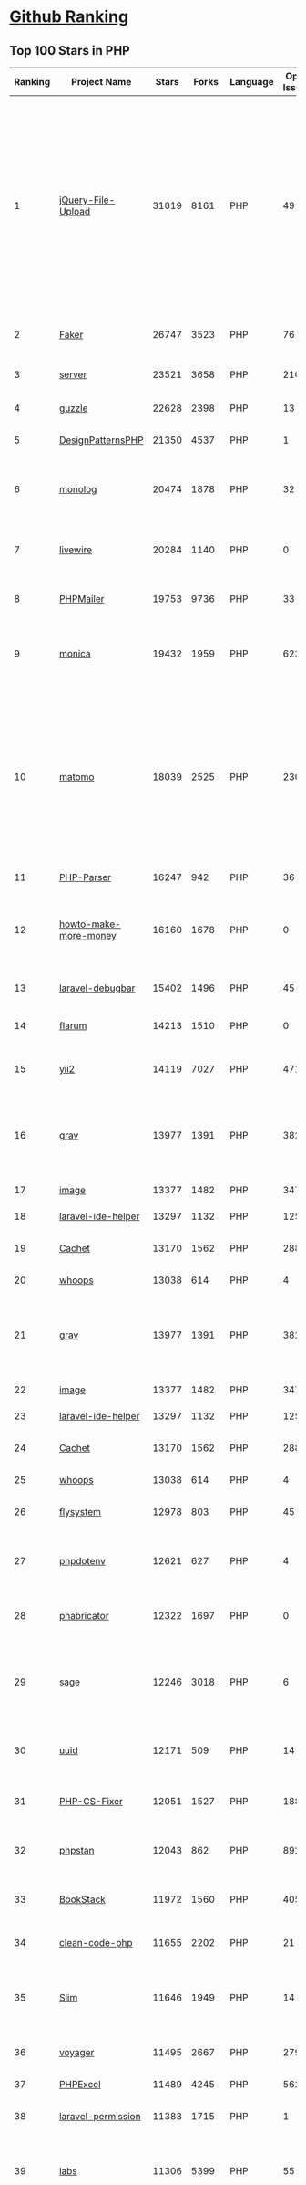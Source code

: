 [Github Ranking](../README.md)
==========

## Top 100 Stars in PHP

| Ranking | Project Name | Stars | Forks | Language | Open Issues | Description | Last Commit |
| ------- | ------------ | ----- | ----- | -------- | ----------- | ----------- | ----------- |
| 1 | [jQuery-File-Upload](https://github.com/blueimp/jQuery-File-Upload) | 31019 | 8161 | PHP | 49 | File Upload widget with multiple file selection, drag&drop support, progress bar, validation and preview images, audio and video for jQuery. Supports cross-domain, chunked and resumable file uploads. Works with any server-side platform (Google App Engine, PHP, Python, Ruby on Rails, Java, etc.) that supports standard HTML form file uploads. | 2023-05-25T09:11:07Z |
| 2 | [Faker](https://github.com/fzaninotto/Faker) | 26747 | 3523 | PHP | 76 | Faker is a PHP library that generates fake data for you | 2022-07-11T08:30:23Z |
| 3 | [server](https://github.com/nextcloud/server) | 23521 | 3658 | PHP | 2106 | ☁️ Nextcloud server, a safe home for all your data | 2023-08-08T08:22:23Z |
| 4 | [guzzle](https://github.com/guzzle/guzzle) | 22628 | 2398 | PHP | 13 | Guzzle, an extensible PHP HTTP client | 2023-08-03T17:16:18Z |
| 5 | [DesignPatternsPHP](https://github.com/DesignPatternsPHP/DesignPatternsPHP) | 21350 | 4537 | PHP | 1 | sample code for several design patterns in PHP 8 | 2023-05-11T12:01:12Z |
| 6 | [monolog](https://github.com/Seldaek/monolog) | 20474 | 1878 | PHP | 32 | Sends your logs to files, sockets, inboxes, databases and various web services | 2023-08-03T12:04:37Z |
| 7 | [livewire](https://github.com/livewire/livewire) | 20284 | 1140 | PHP | 0 | A full-stack framework for Laravel that takes the pain out of building dynamic UIs. | 2023-08-08T01:18:43Z |
| 8 | [PHPMailer](https://github.com/PHPMailer/PHPMailer) | 19753 | 9736 | PHP | 33 | The classic email sending library for PHP | 2023-07-12T10:16:53Z |
| 9 | [monica](https://github.com/monicahq/monica) | 19432 | 1959 | PHP | 623 | Personal CRM. Remember everything about your friends, family and business relationships. | 2023-08-07T08:01:59Z |
| 10 | [matomo](https://github.com/matomo-org/matomo) | 18039 | 2525 | PHP | 2305 | Liberating Web Analytics. Star us on Github? +1. Matomo is the leading open alternative to Google Analytics that gives you full control over your data. Matomo lets you easily collect data from websites & apps and visualise this data and extract insights. Privacy is built-in. We love Pull Requests!  | 2023-08-08T08:16:49Z |
| 11 | [PHP-Parser](https://github.com/nikic/PHP-Parser) | 16247 | 942 | PHP | 36 | A PHP parser written in PHP | 2023-07-30T21:38:32Z |
| 12 | [howto-make-more-money](https://github.com/easychen/howto-make-more-money) | 16160 | 1678 | PHP | 0 | 程序员如何优雅的挣零花钱，2.0版，升级为小书了。Most of this not work outside China , so no English translate | 2023-01-01T03:55:04Z |
| 13 | [laravel-debugbar](https://github.com/barryvdh/laravel-debugbar) | 15402 | 1496 | PHP | 45 | Debugbar for Laravel (Integrates PHP Debug Bar) | 2023-08-01T14:35:17Z |
| 14 | [flarum](https://github.com/flarum/flarum) | 14213 | 1510 | PHP | 0 | Simple forum software for building great communities. | 2023-05-20T18:24:59Z |
| 15 | [yii2](https://github.com/yiisoft/yii2) | 14119 | 7027 | PHP | 471 | Yii 2: The Fast, Secure and Professional PHP Framework | 2023-08-07T17:36:17Z |
| 16 | [grav](https://github.com/getgrav/grav) | 13977 | 1391 | PHP | 382 | Modern, Crazy Fast, Ridiculously Easy and Amazingly Powerful Flat-File CMS powered by PHP, Markdown, Twig, and Symfony | 2023-07-18T18:41:18Z |
| 17 | [image](https://github.com/Intervention/image) | 13377 | 1482 | PHP | 347 | PHP Image Manipulation | 2023-08-07T22:48:33Z |
| 18 | [laravel-ide-helper](https://github.com/barryvdh/laravel-ide-helper) | 13297 | 1132 | PHP | 125 | IDE Helper for Laravel | 2023-08-07T06:14:52Z |
| 19 | [Cachet](https://github.com/CachetHQ/Cachet) | 13170 | 1562 | PHP | 288 | 📛 An open source status page system for everyone. | 2022-12-09T15:28:15Z |
| 20 | [whoops](https://github.com/filp/whoops) | 13038 | 614 | PHP | 4 | PHP errors for cool kids  | 2023-07-13T17:57:31Z |
| 21 | [grav](https://github.com/getgrav/grav) | 13977 | 1391 | PHP | 382 | Modern, Crazy Fast, Ridiculously Easy and Amazingly Powerful Flat-File CMS powered by PHP, Markdown, Twig, and Symfony | 2023-07-18T18:41:18Z |
| 22 | [image](https://github.com/Intervention/image) | 13377 | 1482 | PHP | 347 | PHP Image Manipulation | 2023-08-07T22:48:33Z |
| 23 | [laravel-ide-helper](https://github.com/barryvdh/laravel-ide-helper) | 13297 | 1132 | PHP | 125 | IDE Helper for Laravel | 2023-08-07T06:14:52Z |
| 24 | [Cachet](https://github.com/CachetHQ/Cachet) | 13170 | 1562 | PHP | 288 | 📛 An open source status page system for everyone. | 2022-12-09T15:28:15Z |
| 25 | [whoops](https://github.com/filp/whoops) | 13038 | 614 | PHP | 4 | PHP errors for cool kids  | 2023-07-13T17:57:31Z |
| 26 | [flysystem](https://github.com/thephpleague/flysystem) | 12978 | 803 | PHP | 45 | Abstraction for local and remote filesystems | 2023-08-04T12:34:00Z |
| 27 | [phpdotenv](https://github.com/vlucas/phpdotenv) | 12621 | 627 | PHP | 4 | Loads environment variables from `.env` to `getenv()`, `$_ENV` and `$_SERVER` automagically. | 2023-06-27T07:27:35Z |
| 28 | [phabricator](https://github.com/phacility/phabricator) | 12322 | 1697 | PHP | 0 | Effective June 1, 2021: Phabricator is no longer actively maintained. | 2023-06-07T18:34:39Z |
| 29 | [sage](https://github.com/roots/sage) | 12246 | 3018 | PHP | 6 | WordPress starter theme with Laravel Blade components and templates, Tailwind CSS, and a modern development workflow | 2023-08-08T07:25:38Z |
| 30 | [uuid](https://github.com/ramsey/uuid) | 12171 | 509 | PHP | 14 | :snowflake: A PHP library for generating universally unique identifiers (UUIDs). | 2023-07-18T08:40:42Z |
| 31 | [PHP-CS-Fixer](https://github.com/PHP-CS-Fixer/PHP-CS-Fixer) | 12051 | 1527 | PHP | 188 | A tool to automatically fix PHP Coding Standards issues | 2023-08-08T07:25:03Z |
| 32 | [phpstan](https://github.com/phpstan/phpstan) | 12043 | 862 | PHP | 892 | PHP Static Analysis Tool - discover bugs in your code without running it! | 2023-08-08T08:41:49Z |
| 33 | [BookStack](https://github.com/BookStackApp/BookStack) | 11972 | 1560 | PHP | 405 | A platform to create documentation/wiki content built with PHP & Laravel | 2023-08-06T03:04:01Z |
| 34 | [clean-code-php](https://github.com/piotrplenik/clean-code-php) | 11655 | 2202 | PHP | 21 | :bathtub: Clean Code concepts adapted for PHP | 2023-03-06T18:04:50Z |
| 35 | [Slim](https://github.com/slimphp/Slim) | 11646 | 1949 | PHP | 14 | Slim is a PHP micro framework that helps you quickly write simple yet powerful web applications and APIs. | 2023-08-03T12:23:02Z |
| 36 | [voyager](https://github.com/the-control-group/voyager) | 11495 | 2667 | PHP | 279 | Voyager - The Missing Laravel Admin | 2023-07-25T16:42:57Z |
| 37 | [PHPExcel](https://github.com/PHPOffice/PHPExcel) | 11489 | 4245 | PHP | 562 | ARCHIVED | 2019-01-02T01:38:48Z |
| 38 | [laravel-permission](https://github.com/spatie/laravel-permission) | 11383 | 1715 | PHP | 1 | Associate users with roles and permissions | 2023-07-31T18:47:48Z |
| 39 | [labs](https://github.com/docker/labs) | 11306 | 5399 | PHP | 55 | This is a collection of tutorials for learning how to use Docker with various tools. Contributions welcome. | 2023-07-27T10:31:38Z |
| 40 | [inflector](https://github.com/doctrine/inflector) | 11104 | 125 | PHP | 10 | Doctrine Inflector is a small library that can perform string manipulations with regard to uppercase/lowercase and singular/plural forms of words. | 2023-08-07T14:10:00Z |
| 41 | [speedtest](https://github.com/librespeed/speedtest) | 9884 | 1992 | PHP | 79 | Self-hosted Speedtest for HTML5 and more. Easy setup, examples, configurable, mobile friendly. Supports PHP, Node, Multiple servers, and more | 2023-07-31T06:10:56Z |
| 42 | [dompdf](https://github.com/dompdf/dompdf) | 9828 | 1762 | PHP | 517 | HTML to PDF converter for PHP | 2023-08-07T03:27:10Z |
| 43 | [container](https://github.com/php-fig/container) | 9787 | 49 | PHP | 4 | None | 2023-07-14T23:01:15Z |
| 44 | [orm](https://github.com/doctrine/orm) | 9651 | 2493 | PHP | 1129 | Doctrine Object Relational Mapper (ORM) | 2023-08-07T13:20:39Z |
| 45 | [swiftmailer](https://github.com/swiftmailer/swiftmailer) | 9592 | 840 | PHP | 0 | Comprehensive mailing tools for PHP | 2021-10-25T07:19:17Z |
| 46 | [psysh](https://github.com/bobthecow/psysh) | 9557 | 309 | PHP | 34 | A REPL for PHP | 2023-07-31T14:33:33Z |
| 47 | [YOURLS](https://github.com/YOURLS/YOURLS) | 9458 | 1860 | PHP | 35 | 🔗 The de facto standard self hosted URL shortener in PHP | 2023-08-07T15:06:31Z |
| 48 | [api](https://github.com/dingo/api) | 9324 | 1291 | PHP | 181 | A RESTful API package for the Laravel and Lumen frameworks. | 2022-05-19T22:59:52Z |
| 49 | [Goutte](https://github.com/FriendsOfPHP/Goutte) | 9236 | 1038 | PHP | 138 | Goutte, a simple PHP Web Scraper | 2023-04-01T09:06:44Z |
| 50 | [TypeResolver](https://github.com/phpDocumentor/TypeResolver) | 9061 | 45 | PHP | 6 | A PSR-5 based resolver of Class names, Types and Structural Element Names | 2023-07-20T19:57:41Z |
| 51 | [ReflectionCommon](https://github.com/phpDocumentor/ReflectionCommon) | 8950 | 20 | PHP | 0 | None | 2023-03-06T22:05:12Z |
| 52 | [Awsome-Front-End-learning-resource](https://github.com/helloqingfeng/Awsome-Front-End-learning-resource) | 8797 | 1867 | PHP | 3 | :octocat:GitHub最全的前端资源汇总仓库（包括前端学习、开发资源、求职面试等） | 2022-02-12T06:00:04Z |
| 53 | [wallabag](https://github.com/wallabag/wallabag) | 8719 | 723 | PHP | 576 | wallabag is a self hostable application for saving web pages: Save and classify articles. Read them later. Freely. | 2023-08-08T06:17:43Z |
| 54 | [reactphp](https://github.com/reactphp/reactphp) | 8668 | 758 | PHP | 1 | Event-driven, non-blocking I/O with PHP. | 2023-07-11T16:10:30Z |
| 55 | [woocommerce](https://github.com/woocommerce/woocommerce) | 8665 | 10793 | PHP | 2030 | A customizable, open-source ecommerce platform built on WordPress. Build any commerce solution you can imagine. | 2023-08-08T08:45:55Z |
| 56 | [cakephp](https://github.com/cakephp/cakephp) | 8628 | 3466 | PHP | 47 | CakePHP: The Rapid Development Framework for PHP - Official Repository | 2023-08-08T08:20:49Z |
| 57 | [prophecy](https://github.com/phpspec/prophecy) | 8542 | 230 | PHP | 95 | Highly opinionated mocking framework for PHP 5.3+ | 2023-06-21T12:00:54Z |
| 58 | [http-foundation](https://github.com/symfony/http-foundation) | 8499 | 298 | PHP | 0 | Defines an object-oriented layer for the HTTP specification | 2023-08-05T08:10:15Z |
| 59 | [event-dispatcher](https://github.com/symfony/event-dispatcher) | 8379 | 70 | PHP | 0 | Provides tools that allow your application components to communicate with each other by dispatching events and listening to them | 2023-07-30T09:09:28Z |
| 60 | [SSPanel-Uim](https://github.com/Anankke/SSPanel-Uim) | 8344 | 3357 | PHP | 4 | SSPanel V3 魔改再次修改版 | 2023-08-07T10:31:20Z |
| 61 | [think](https://github.com/top-think/think) | 7778 | 1646 | PHP | 123 | ThinkPHP Framework ——十年匠心的高性能PHP框架 | 2023-07-30T13:21:41Z |
| 62 | [polyfill-mbstring](https://github.com/symfony/polyfill-mbstring) | 7707 | 39 | PHP | 0 | This component provides a partial, native PHP implementation for the Mbstring extension. | 2023-08-02T10:23:50Z |
| 63 | [cache](https://github.com/doctrine/cache) | 7705 | 224 | PHP | 1 | Doctrine Cache component | 2023-01-18T18:44:28Z |
| 64 | [lumen](https://github.com/laravel/lumen) | 7630 | 1011 | PHP | 0 | The Laravel Lumen Framework. | 2023-06-29T06:47:13Z |
| 65 | [fuzzdb](https://github.com/fuzzdb-project/fuzzdb) | 7551 | 2085 | PHP | 5 | Dictionary of attack patterns and primitives for black-box application fault injection and resource discovery. | 2023-02-21T15:21:06Z |
| 66 | [routing](https://github.com/symfony/routing) | 7464 | 103 | PHP | 0 | Maps an HTTP request to a set of configuration variables | 2023-07-31T10:34:31Z |
| 67 | [rector](https://github.com/rectorphp/rector) | 7378 | 637 | PHP | 26 | Instant Upgrades and Automated Refactoring of any PHP 5.3+ code | 2023-08-08T08:58:54Z |
| 68 | [assert](https://github.com/webmozarts/assert) | 7378 | 139 | PHP | 30 | Assertions to validate method input/output with nice error messages. | 2023-06-13T11:43:17Z |
| 69 | [WordPress-Plugin-Boilerplate](https://github.com/DevinVinson/WordPress-Plugin-Boilerplate) | 7363 | 2186 | PHP | 106 | [WordPress] A foundation for WordPress Plugin Development that aims to provide a clear and consistent guide for building your plugins. | 2023-03-03T10:59:48Z |
| 70 | [TrustedProxy](https://github.com/fideloper/TrustedProxy) | 7356 | 116 | PHP | 1 | Laravel Proxy Package for handling sessions when behind load balancers or other intermediaries. | 2022-07-16T17:58:50Z |
| 71 | [debug](https://github.com/symfony/debug) | 7316 | 55 | PHP | 0 | Provides tools to ease debugging PHP code | 2022-07-29T12:25:06Z |
| 72 | [css-selector](https://github.com/symfony/css-selector) | 7297 | 43 | PHP | 0 | Converts CSS selectors to XPath expressions | 2023-07-30T09:46:44Z |
| 73 | [php-file-iterator](https://github.com/sebastianbergmann/php-file-iterator) | 7277 | 52 | PHP | 1 | FilterIterator implementation that filters files based on a list of suffixes, prefixes, and other exclusion criteria. | 2023-08-02T09:03:33Z |
| 74 | [manifest](https://github.com/phar-io/manifest) | 7270 | 13 | PHP | 3 | Component for reading phar.io manifest information from a PHP Archive (PHAR) | 2023-06-01T14:19:47Z |
| 75 | [var-dumper](https://github.com/symfony/var-dumper) | 7261 | 99 | PHP | 0 | Provides mechanisms for walking through any arbitrary PHP variable | 2023-07-31T10:36:38Z |
| 76 | [tinker](https://github.com/laravel/tinker) | 7201 | 123 | PHP | 0 | Powerful REPL for the Laravel framework. | 2023-07-10T14:44:08Z |
| 77 | [crater](https://github.com/crater-invoice/crater) | 7188 | 1410 | PHP | 364 | Open Source Invoicing Solution for Individuals & Businesses | 2023-08-07T14:49:30Z |
| 78 | [bagisto](https://github.com/bagisto/bagisto) | 7184 | 1804 | PHP | 25 | Free and open source laravel eCommerce platform | 2023-08-08T08:34:06Z |
| 79 | [jwt](https://github.com/lcobucci/jwt) | 7025 | 586 | PHP | 5 | A simple library to work with JSON Web Token and JSON Web Signature | 2023-08-05T15:59:31Z |
| 80 | [opencart](https://github.com/opencart/opencart) | 6914 | 4719 | PHP | 23 | A free shopping cart system. OpenCart is an open source PHP-based online e-commerce solution. | 2023-08-08T08:11:23Z |
| 81 | [think](https://github.com/top-think/think) | 7778 | 1646 | PHP | 123 | ThinkPHP Framework ——十年匠心的高性能PHP框架 | 2023-07-30T13:21:41Z |
| 82 | [psr7](https://github.com/guzzle/psr7) | 7736 | 288 | PHP | 1 | PSR-7 HTTP message library | 2023-08-03T15:08:32Z |
| 83 | [cache](https://github.com/doctrine/cache) | 7705 | 224 | PHP | 1 | Doctrine Cache component | 2023-01-18T18:44:28Z |
| 84 | [kanboard](https://github.com/kanboard/kanboard) | 7661 | 1735 | PHP | 125 | Kanban project management software | 2023-08-01T04:12:20Z |
| 85 | [lumen](https://github.com/laravel/lumen) | 7630 | 1011 | PHP | 0 | The Laravel Lumen Framework. | 2023-06-29T06:47:13Z |
| 86 | [php-timer](https://github.com/sebastianbergmann/php-timer) | 7493 | 64 | PHP | 0 | Utility class for timing | 2023-08-02T09:04:01Z |
| 87 | [pest](https://github.com/pestphp/pest) | 7462 | 224 | PHP | 26 | Pest is an elegant PHP testing Framework with a focus on simplicity, meticulously designed to bring back the joy of testing in PHP. | 2023-08-07T09:30:56Z |
| 88 | [promises](https://github.com/guzzle/promises) | 7439 | 119 | PHP | 9 | Promises/A+ library for PHP with synchronous support | 2023-08-03T15:12:14Z |
| 89 | [Sylius](https://github.com/Sylius/Sylius) | 7420 | 2053 | PHP | 159 | Open Source eCommerce Framework on Symfony | 2023-08-08T06:41:55Z |
| 90 | [predis](https://github.com/predis/predis) | 7411 | 977 | PHP | 45 | A flexible and feature-complete Redis client for PHP. | 2023-08-08T07:58:09Z |
| 91 | [diff](https://github.com/sebastianbergmann/diff) | 7388 | 81 | PHP | 1 | Diff implementation | 2023-08-02T09:02:18Z |
| 92 | [assert](https://github.com/webmozarts/assert) | 7378 | 139 | PHP | 30 | Assertions to validate method input/output with nice error messages. | 2023-06-13T11:43:17Z |
| 93 | [WordPress-Plugin-Boilerplate](https://github.com/DevinVinson/WordPress-Plugin-Boilerplate) | 7363 | 2186 | PHP | 106 | [WordPress] A foundation for WordPress Plugin Development that aims to provide a clear and consistent guide for building your plugins. | 2023-03-03T10:59:48Z |
| 94 | [PrestaShop](https://github.com/PrestaShop/PrestaShop) | 7359 | 4638 | PHP | 2362 | PrestaShop is the universal open-source software platform to build your e-commerce solution. | 2023-08-08T08:51:30Z |
| 95 | [TrustedProxy](https://github.com/fideloper/TrustedProxy) | 7356 | 116 | PHP | 1 | Laravel Proxy Package for handling sessions when behind load balancers or other intermediaries. | 2022-07-16T17:58:50Z |
| 96 | [debug](https://github.com/symfony/debug) | 7316 | 55 | PHP | 0 | Provides tools to ease debugging PHP code | 2022-07-29T12:25:06Z |
| 97 | [css-selector](https://github.com/symfony/css-selector) | 7297 | 43 | PHP | 0 | Converts CSS selectors to XPath expressions | 2023-07-30T09:46:44Z |
| 98 | [process](https://github.com/symfony/process) | 7287 | 106 | PHP | 0 | Executes commands in sub-processes | 2023-08-07T10:42:36Z |
| 99 | [version](https://github.com/phar-io/version) | 7257 | 18 | PHP | 2 | Library for handling version information and constraints | 2023-06-01T08:25:46Z |
| 100 | [php-text-template](https://github.com/sebastianbergmann/php-text-template) | 7224 | 32 | PHP | 0 | A simple template engine. | 2023-08-02T09:03:52Z |

